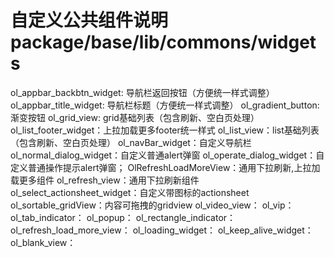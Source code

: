 
# 自定义公共组件说明 package/base/lib/commons/widgets

ol_appbar_backbtn_widget: 导航栏返回按钮（方便统一样式调整）
ol_appbar_title_widget: 导航栏标题（方便统一样式调整）
ol_gradient_button: 渐变按钮
ol_grid_view: grid基础列表（包含刷新、空白页处理）
ol_list_footer_widget：上拉加载更多footer统一样式
ol_list_view：list基础列表（包含刷新、空白页处理）
ol_navBar_widget：自定义导航栏
ol_normal_dialog_widget：自定义普通alert弹窗
ol_operate_dialog_widget：自定义普通操作提示alert弹窗；
OlRefreshLoadMoreView：通用下拉刷新,上拉加载更多组件
ol_refresh_view：通用下拉刷新组件
ol_select_actionsheet_widget：自定义带图标的actionsheet
ol_sortable_gridView：内容可拖拽的gridview
ol_video_view：
ol_vip：
ol_tab_indicator：
ol_popup：
ol_rectangle_indicator：
ol_refresh_load_more_view：
ol_loading_widget：
ol_keep_alive_widget：
ol_blank_view：